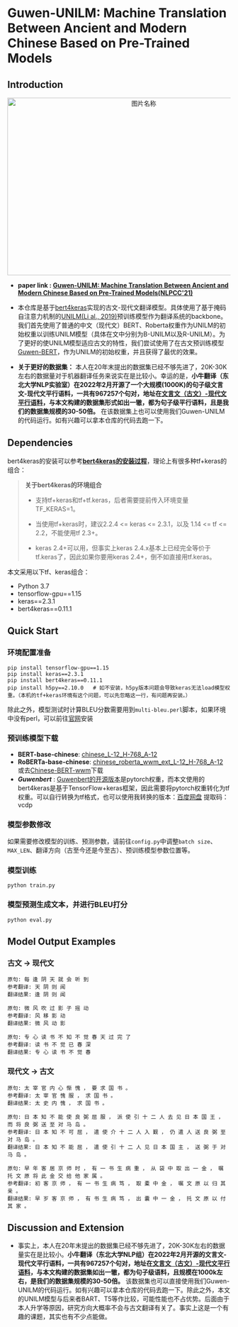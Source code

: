 # Guwen-UNILM: Machine Translation Between Ancient and Modern Chinese Based on Pre-Trained Models
## Introduction
<div  align="center">   
 <img src="https://user-images.githubusercontent.com/30574139/163604086-13213a39-ab35-42d1-806f-04f48914b6f3.png" width = "600" height = "400" alt="图片名称" align=center />
</div> 

- **paper link : [Guwen-UNILM: Machine Translation Between Ancient and Modern Chinese Based on Pre-Trained Models(NLPCC'21)](https://link.springer.com/chapter/10.1007/978-3-030-88480-2_10)** 

- 本仓库是基于[bert4keras](https://github.com/bojone/bert4keras)实现的古文-现代文翻译模型。具体使用了基于掩码自注意力机制的[UNILM(Li al., 2019)](https://arxiv.org/abs/1905.03197)预训练模型作为翻译系统的backbone。我们首先使用了普通的中文（现代文）BERT、Roberta权重作为UNILM的初始权重以训练UNILM模型（具体在文中分别为B-UNILM以及R-UNILM）。为了更好的使UNILM模型适应古文的特性，我们尝试使用了在古文预训练模型[Guwen-BERT](https://github.com/Ethan-yt/guwenbert)，作为UNILM的初始权重，并且获得了最优的效果。
- **关于更好的数据集：** 本人在20年末提出的数据集已经不够先进了，20K-30K左右的数据量对于机器翻译任务来说实在是比较小。幸运的是，**小牛翻译（东北大学NLP实验室）在2022年2月开源了一个大规模(1000K)的句子级文言文-现代文平行语料，一共有967257个句对，地址在[文言文（古文）-现代文平行语料](https://github.com/NiuTrans/Classical-Modern)，与本文构建的数据集形式如出一辙，都为句子级平行语料，且是我们的数据集规模的30-50倍。** 在该数据集上也可以使用我们Guwen-UNILM的代码运行。如有兴趣可以拿本仓库的代码去跑一下。


## Dependencies
bert4keras的安装可以参考[**bert4keras的安装过程**](https://github.com/bojone/bert4keras#%E4%BD%BF%E7%94%A8)，理论上有很多种tf+keras的组合：
<blockquote><strong>关于bert4keras的环境组合</strong>
  
- 支持tf+keras和tf+tf.keras，后者需要提前传入环境变量TF_KERAS=1。

- 当使用tf+keras时，建议2.2.4 <= keras <= 2.3.1，以及 1.14 <= tf <= 2.2，不能使用tf 2.3+。

- keras 2.4+可以用，但事实上keras 2.4.x基本上已经完全等价于tf.keras了，因此如果你要用keras 2.4+，倒不如直接用tf.keras。
</blockquote>

本文采用以下tf、keras组合：

- Python 3.7 
- tensorflow-gpu==1.15
- keras==2.3.1
- bert4keras==0.11.1

## Quick Start
### 环境配置准备
```
pip install tensorflow-gpu==1.15
pip install keras==2.3.1
pip install bert4keras==0.11.1
pip install h5py==2.10.0   # 如不安装，h5py版本问题会导致keras无法load模型权重。（本机的tf+keras环境有这个问题，可以先忽略这一行，有问题再安装。） 
```
除此之外，模型测试时计算BLEU分数需要用到`multi-bleu.perl`脚本，如果环境中没有perl，可以前往[官网](https://www.perl.org/get.html)安装

### 预训练模型下载
- **BERT-base-chinese**:  [chinese_L-12_H-768_A-12](https://storage.googleapis.com/bert_models/2018_11_03/chinese_L-12_H-768_A-12.zip)
- **RoBERTa-base-chinese**:  [chinese_roberta_wwm_ext_L-12_H-768_A-12](https://drive.google.com/open?id=1dtad0FFzG11CBsawu8hvwwzU2R0FDI94) 或去[Chinese-BERT-wwm](https://github.com/ymcui/Chinese-BERT-wwm)下载
- **_Guwenbert_** : [Guwenbert的开源版本](https://github.com/Ethan-yt/guwenbert)是pytorch权重，而本文使用的bert4keras是基于TensorFlow+keras框架，因此需要将pytorch权重转化为tf权重。可以自行转换为tf格式，也可以使用我转换的版本：[百度网盘](https://pan.baidu.com/s/1heS4B3wZypJjKuhtpIF7Lg) 提取码：vcdp

### 模型参数修改
如果需要修改模型的训练、预测参数，请前往`config.py`中调整`batch size`、`MAX_LEN`、翻译方向（古至今还是今至古）、预训练模型参数位置等。

### 模型训练
```
python train.py
```

### 模型预测生成文本，并进行BLEU打分
```
python eval.py
```
## Model Output Examples

### 古文 → 现代文

```
原句: 每 逢 阴 天 就 会 听 到
参考翻译: 天 阴 则 闻
翻译结果: 逢 阴 则 闻
```

```
原句: 微 风 吹 过 影 子 摇 动
参考翻译: 风 移 影 动
翻译结果: 微 风 动 影
```

```
原句: 专 心 读 书 不 知 不 觉 春 天 过 完 了
参考翻译: 读 书 不 觉 已 春 深
翻译结果: 专 心 读 书 不 觉 春
```

### 现代文 → 古文

```
原句: 太 宰 官 内 心 惭 愧 ， 要 求 国 书 。
参考翻译: 太 宰 官 愧 服 ， 求 国 书 。
翻译结果: 太 史 内 愧 ， 求 国 书 。
```

```
原句: 日 本 知 不 能 使 良 弼 屈 服 ， 派 使 引 十 二 人 去 见 日 本 国 王 ， 而 将 良 弼 送 至 对 马 岛 。
参考翻译: 日 本 知 不 可 屈 ， 遣 使 介 十 二 人 入 觐 ， 仍 遣 人 送 良 弼 至 对 马 岛 。
翻译结果: 日 本 知 不 能 屈 ， 遣 使 引 十 二 人 见 日 本 国 主 ， 送 弼 于 对 马 岛 。
```

```
原句: 早 年 客 居 京 师 时 ， 有 一 书 生 病 重 ， 从 袋 中 取 出 一 金 ， 嘱 托 文 原 将 此 金 交 给 他 家 属 。
参考翻译: 初 客 京 师 ， 有 一 书 生 病 笃 ， 取 橐 中 金 ， 嘱 文 原 以 归 其 亲 。
翻译结果: 早 岁 客 京 师 ， 有 书 生 病 笃 ， 出 囊 中 一 金 ， 托 文 原 以 付 其 家 。
```

## Discussion and Extension
- 事实上，本人在20年末提出的数据集已经不够先进了，20K-30K左右的数据量实在是比较小。**小牛翻译（东北大学NLP组）在2022年2月开源的文言文-现代文平行语料，一共有967257个句对，地址在[文言文（古文）-现代文平行语料](https://github.com/NiuTrans/Classical-Modern)，与本文构建的数据集如出一辙，都为句子级语料，且规模在1000k左右，是我们的数据集规模的30-50倍。** 该数据集也可以直接使用我们Guwen-UNILM的代码运行。如有兴趣可以拿本仓库的代码去跑一下。除此之外，本文的UNILM模型与后来者BART、T5等作比较，可能性能也不占优势。后面由于本人升学等原因，研究方向大概率不会与古文翻译有关了。事实上这是一个有趣的课题，其实也有不少点能做。
